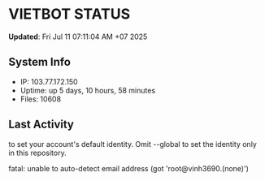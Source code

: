 # VIETBOT STATUS
**Updated**: Fri Jul 11 07:11:04 AM +07 2025

## System Info
- IP: 103.77.172.150
- Uptime: up 5 days, 10 hours, 58 minutes
- Files: 10608

## Last Activity

to set your account's default identity.
Omit --global to set the identity only in this repository.

fatal: unable to auto-detect email address (got 'root@vinh3690.(none)')
